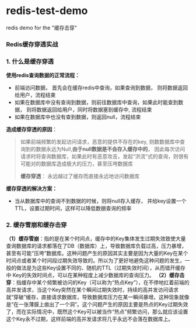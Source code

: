 # redis-test-demo
redis demo for the  "缓存击穿"

### Redis缓存穿透实战

### 1. 什么是缓存穿透

**使用redis查询数据的正常流程：**

* 前端访问数据， 首先会在缓存redis中查询，如果查询到数据， 则将数据返回给用户，流程结束
* 如果在数据库中没有查询到数据，则前往数据库中查询，如果此时能查到数据， 则将数据返回给用户，同时将数据塞到缓存中, 流程结束
* 如果在数据库中也没有查到数据，则返回null，流程结束

**造成缓存穿透的原因**： 

> 如果前端频繁的发起访问请求，恶意的提供不存在的key, 则数数据库中查询到的数据永远为Null,**由于null数据是不会存入缓存中的**， 因此每次访问请求时将查询数据库，如果此时有恶意攻击，发起“洪流“式的查询，则很有可能对的数据库造成极大的压力，甚至压垮数据库
>
> **缓存穿透**： 永远越过了缓存而直接永远地访问数据库

**缓存穿透的解决方案：**

* 当从数据库中的查询不到数据的时候，则将null存入缓存， 并给key设置一个TTL，设置过期时间，这样可以降低数据查询的频率

### 2. 缓存雪崩和缓存击穿

**（1）缓存雪崩**：指的是在某个时间点，缓存中的Key集体发生过期失效致使大量查询数据库的请求都落在了DB（数据库）上，导致数据库负载过高，压力暴增，甚至有可能“压垮”数据库。这种问题产生的原因其实主要是因为大量的Key在某个时间点或者某个时间段过期失效导致的。所以为了更好地避免这种问题的发生，一般的做法是为这些Key设置不同的、随机的TTL（过期失效时间），从而错开缓存中 Key的失效时间点，可以在某种程度上减少数据库的查询压力。
**（2）缓存击穿**：指缓存中某个频繁被访问的Key（可以称为“热点Key”），在不停地扛着前端的高并发请求，当这个Key突然在某个瞬间过期失效时，持续的高并发访问请求就“穿破”缓存，直接请求数据库，导致数据库压力在某一瞬间暴增。这种现象就像是“在一张薄膜上凿出了一个洞”。这个问题产生的原因主要是热点的Key过期失效了，而在实际情况中，既然这个Key可以被当作“热点”频繁访问，那么就应该设置这个Key永不过期，这样前端的高并发请求将几乎永远不会落在数据库上。


